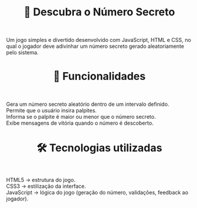 <h1 align="center">🎯 Descubra o Número Secreto</h1><br>
<p>Um jogo simples e divertido desenvolvido com JavaScript, HTML e CSS, no qual o jogador deve adivinhar um número secreto gerado aleatoriamente pelo sistema.<br><p>
<h1 align="center">🚀 Funcionalidades</h1><br>
<p>Gera um número secreto aleatório dentro de um intervalo definido.<br>
Permite que o usuário insira palpites.<br>
Informa se o palpite é maior ou menor que o número secreto.<br>
Exibe mensagens de vitória quando o número é descoberto.<br><p>
<h1 align="center">🛠️ Tecnologias utilizadas</h1><br>
<p>HTML5 → estrutura do jogo.<br>
CSS3 → estilização da interface.<br>
JavaScript → lógica do jogo (geração do número, validações, feedback ao jogador).<p>




